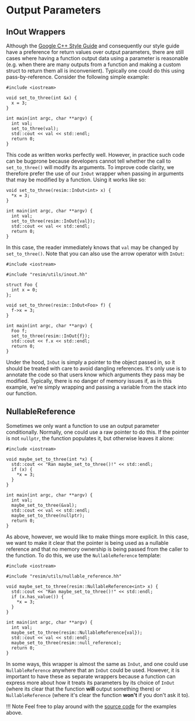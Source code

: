 # Output Parameters

## InOut Wrappers

Although the [Google C++ Style
Guide](https://google.github.io/styleguide/cppguide.html#Inputs_and_Outputs)
and consequently our style guide have a preference for return values over
output parameters, there are still cases where having a function output data
using a parameter is reasonable (e.g. when there are many outputs from a
function and making a custom struct to return them all is inconvenient).
Typically one could do this using pass-by-reference. Consider the following
simple example:

```
#include <iostream>

void set_to_three(int &x) {
  x = 3;
}

int main(int argc, char **argv) {
  int val;
  set_to_three(val);
  std::cout << val << std::endl;
  return 0;
}
```

This code as written works perfectly well. However, in practice such code can
be bugprone because developers cannot tell whether the call to `set_to_three()`
will modify its arguments. To improve code clarity, we therefore prefer the use
of our `InOut` wrapper when passing in arguments that may be modified by a
function. Using it works like so:

```
void set_to_three(resim::InOut<int> x) { 
  *x = 3; 
}

int main(int argc, char **argv) {
  int val;
  set_to_three(resim::InOut{val});
  std::cout << val << std::endl;
  return 0;
}
```

In this case, the reader immediately knows that `val` may be changed by
`set_to_three()`. Note that you can also use the arrow operator with `InOut`:

```
#include <iostream>

#include "resim/utils/inout.hh"

struct Foo {
  int x = 0;
};

void set_to_three(resim::InOut<Foo> f) { 
  f->x = 3; 
}

int main(int argc, char **argv) {
  Foo f;
  set_to_three(resim::InOut{f});
  std::cout << f.x << std::endl;
  return 0;
}
```

Under the hood, `InOut` is simply a pointer to the object passed in, so it
should be treated with care to avoid dangling references. It's only use is to
annotate the code so that users know which arguments they pass may be modified.
Typically, there is no danger of memory issues if, as in this example, we're
simply wrapping and passing a variable from the stack into our function.

## NullableReference

Sometimes we only want a function to use an output parameter conditionally.
Normally, one could use a raw pointer to do this. If the pointer is not
`nullptr`, the function populates it, but otherwise leaves it alone:

```
#include <iostream>

void maybe_set_to_three(int *x) {
  std::cout << "Ran maybe_set_to_three()!" << std::endl;
  if (x) {
    *x = 3;
  }
}

int main(int argc, char **argv) {
  int val;
  maybe_set_to_three(&val);
  std::cout << val << std::endl;
  maybe_set_to_three(nullptr);
  return 0;
}
```

As above, however, we would like to make things more explicit. In this case, we
want to make it clear that the pointer is being used as a nullable reference
and that no memory ownership is being passed from the caller to the function.
To do this, we use the `NullableReference` template:

```
#include <iostream>

#include "resim/utils/nullable_reference.hh"

void maybe_set_to_three(resim::NullableReference<int> x) {
  std::cout << "Ran maybe_set_to_three()!" << std::endl;
  if (x.has_value()) {
    *x = 3;
  }
}

int main(int argc, char **argv) {
  int val;
  maybe_set_to_three(resim::NullableReference{val});
  std::cout << val << std::endl;
  maybe_set_to_three(resim::null_reference);
  return 0;
}
```

In some ways, this wrapper is almost the same as `InOut`, and one could use
`NullableReference` anywhere that an `InOut` could be used. However, it is
important to have these as separate wrappers because a function can express
more about how it treats its parameters by its choice of `InOut` (where its
clear that the function **will** output something there) or `NullableReference`
(where it's clear the function **won't** if you don't ask it to).

!!! Note
    Feel free to play around with the [source
    code](https://github.com/resim-ai/open-core/blob/main/resim/examples/output_parameters.cc)
    for the examples above.
